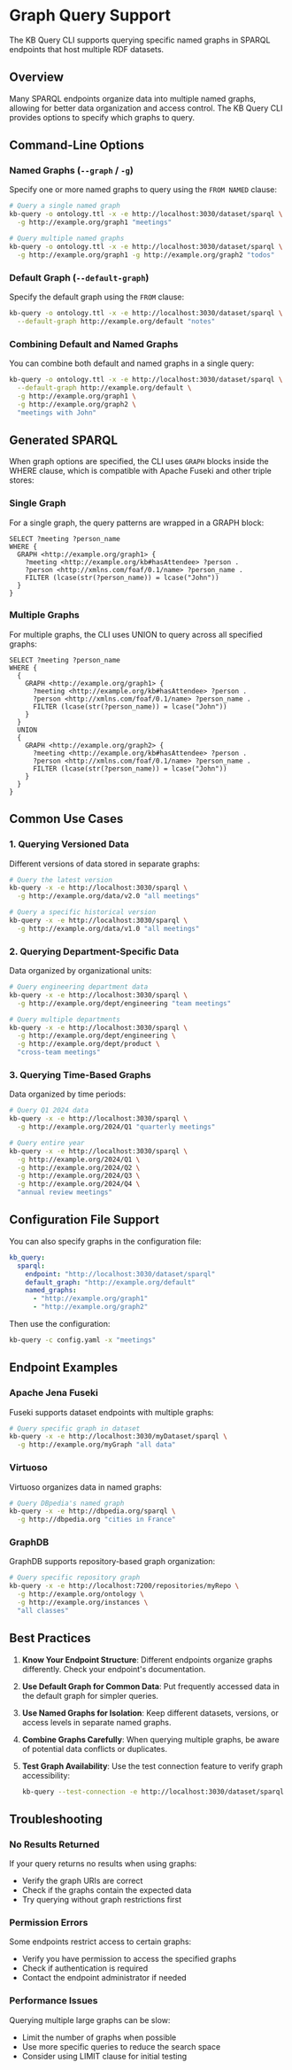 # Graph Query Support

The KB Query CLI supports querying specific named graphs in SPARQL endpoints that host multiple RDF datasets.

## Overview

Many SPARQL endpoints organize data into multiple named graphs, allowing for better data organization and access control. The KB Query CLI provides options to specify which graphs to query.

## Command-Line Options

### Named Graphs (`--graph` / `-g`)

Specify one or more named graphs to query using the `FROM NAMED` clause:

```bash
# Query a single named graph
kb-query -o ontology.ttl -x -e http://localhost:3030/dataset/sparql \
  -g http://example.org/graph1 "meetings"

# Query multiple named graphs
kb-query -o ontology.ttl -x -e http://localhost:3030/dataset/sparql \
  -g http://example.org/graph1 -g http://example.org/graph2 "todos"
```

### Default Graph (`--default-graph`)

Specify the default graph using the `FROM` clause:

```bash
kb-query -o ontology.ttl -x -e http://localhost:3030/dataset/sparql \
  --default-graph http://example.org/default "notes"
```

### Combining Default and Named Graphs

You can combine both default and named graphs in a single query:

```bash
kb-query -o ontology.ttl -x -e http://localhost:3030/dataset/sparql \
  --default-graph http://example.org/default \
  -g http://example.org/graph1 \
  -g http://example.org/graph2 \
  "meetings with John"
```

## Generated SPARQL

When graph options are specified, the CLI uses `GRAPH` blocks inside the WHERE clause, which is compatible with Apache Fuseki and other triple stores:

### Single Graph

For a single graph, the query patterns are wrapped in a GRAPH block:

```sparql
SELECT ?meeting ?person_name
WHERE {
  GRAPH <http://example.org/graph1> {
    ?meeting <http://example.org/kb#hasAttendee> ?person .
    ?person <http://xmlns.com/foaf/0.1/name> ?person_name .
    FILTER (lcase(str(?person_name)) = lcase("John"))
  }
}
```

### Multiple Graphs

For multiple graphs, the CLI uses UNION to query across all specified graphs:

```sparql
SELECT ?meeting ?person_name
WHERE {
  {
    GRAPH <http://example.org/graph1> {
      ?meeting <http://example.org/kb#hasAttendee> ?person .
      ?person <http://xmlns.com/foaf/0.1/name> ?person_name .
      FILTER (lcase(str(?person_name)) = lcase("John"))
    }
  }
  UNION
  {
    GRAPH <http://example.org/graph2> {
      ?meeting <http://example.org/kb#hasAttendee> ?person .
      ?person <http://xmlns.com/foaf/0.1/name> ?person_name .
      FILTER (lcase(str(?person_name)) = lcase("John"))
    }
  }
}
```

## Common Use Cases

### 1. Querying Versioned Data

Different versions of data stored in separate graphs:

```bash
# Query the latest version
kb-query -x -e http://localhost:3030/sparql \
  -g http://example.org/data/v2.0 "all meetings"

# Query a specific historical version
kb-query -x -e http://localhost:3030/sparql \
  -g http://example.org/data/v1.0 "all meetings"
```

### 2. Querying Department-Specific Data

Data organized by organizational units:

```bash
# Query engineering department data
kb-query -x -e http://localhost:3030/sparql \
  -g http://example.org/dept/engineering "team meetings"

# Query multiple departments
kb-query -x -e http://localhost:3030/sparql \
  -g http://example.org/dept/engineering \
  -g http://example.org/dept/product \
  "cross-team meetings"
```

### 3. Querying Time-Based Graphs

Data organized by time periods:

```bash
# Query Q1 2024 data
kb-query -x -e http://localhost:3030/sparql \
  -g http://example.org/2024/Q1 "quarterly meetings"

# Query entire year
kb-query -x -e http://localhost:3030/sparql \
  -g http://example.org/2024/Q1 \
  -g http://example.org/2024/Q2 \
  -g http://example.org/2024/Q3 \
  -g http://example.org/2024/Q4 \
  "annual review meetings"
```

## Configuration File Support

You can also specify graphs in the configuration file:

```yaml
kb_query:
  sparql:
    endpoint: "http://localhost:3030/dataset/sparql"
    default_graph: "http://example.org/default"
    named_graphs:
      - "http://example.org/graph1"
      - "http://example.org/graph2"
```

Then use the configuration:

```bash
kb-query -c config.yaml -x "meetings"
```

## Endpoint Examples

### Apache Jena Fuseki

Fuseki supports dataset endpoints with multiple graphs:

```bash
# Query specific graph in dataset
kb-query -x -e http://localhost:3030/myDataset/sparql \
  -g http://example.org/myGraph "all data"
```

### Virtuoso

Virtuoso organizes data in named graphs:

```bash
# Query DBpedia's named graph
kb-query -x -e http://dbpedia.org/sparql \
  -g http://dbpedia.org "cities in France"
```

### GraphDB

GraphDB supports repository-based graph organization:

```bash
# Query specific repository graph
kb-query -x -e http://localhost:7200/repositories/myRepo \
  -g http://example.org/ontology \
  -g http://example.org/instances \
  "all classes"
```

## Best Practices

1. **Know Your Endpoint Structure**: Different endpoints organize graphs differently. Check your endpoint's documentation.

2. **Use Default Graph for Common Data**: Put frequently accessed data in the default graph for simpler queries.

3. **Use Named Graphs for Isolation**: Keep different datasets, versions, or access levels in separate named graphs.

4. **Combine Graphs Carefully**: When querying multiple graphs, be aware of potential data conflicts or duplicates.

5. **Test Graph Availability**: Use the test connection feature to verify graph accessibility:
   ```bash
   kb-query --test-connection -e http://localhost:3030/dataset/sparql
   ```

## Troubleshooting

### No Results Returned

If your query returns no results when using graphs:
- Verify the graph URIs are correct
- Check if the graphs contain the expected data
- Try querying without graph restrictions first

### Permission Errors

Some endpoints restrict access to certain graphs:
- Verify you have permission to access the specified graphs
- Check if authentication is required
- Contact the endpoint administrator if needed

### Performance Issues

Querying multiple large graphs can be slow:
- Limit the number of graphs when possible
- Use more specific queries to reduce the search space
- Consider using LIMIT clause for initial testing